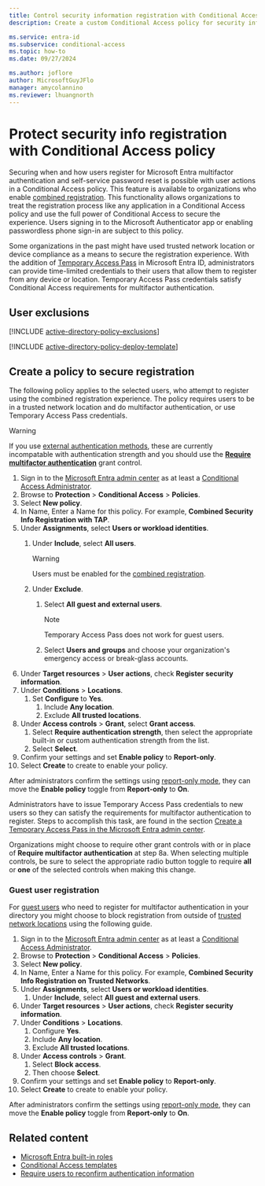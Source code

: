 ```yaml
---
title: Control security information registration with Conditional Access
description: Create a custom Conditional Access policy for security info registration.

ms.service: entra-id
ms.subservice: conditional-access
ms.topic: how-to
ms.date: 09/27/2024

ms.author: joflore
author: MicrosoftGuyJFlo
manager: amycolannino
ms.reviewer: lhuangnorth
---
```

# Protect security info registration with Conditional Access policy

Securing when and how users register for Microsoft Entra multifactor authentication and self-service password reset is possible with user actions in a Conditional Access policy. This feature is available to organizations who enable [combined registration](~/identity/authentication/concept-registration-mfa-sspr-combined.md). This functionality allows organizations to treat the registration process like any application in a Conditional Access policy and use the full power of Conditional Access to secure the experience. Users signing in to the Microsoft Authenticator app or enabling passwordless phone sign-in are subject to this policy.

Some organizations in the past might have used trusted network location or device compliance as a means to secure the registration experience. With the addition of [Temporary Access Pass](~/identity/authentication/howto-authentication-temporary-access-pass.md) in Microsoft Entra ID, administrators can provide time-limited credentials to their users that allow them to register from any device or location. Temporary Access Pass credentials satisfy Conditional Access requirements for multifactor authentication.

## User exclusions
[!INCLUDE [active-directory-policy-exclusions](~/includes/entra-policy-exclude-user.md)]

[!INCLUDE [active-directory-policy-deploy-template](~/includes/entra-policy-deploy-template.md)]

## Create a policy to secure registration

The following policy applies to the selected users, who attempt to register using the combined registration experience. The policy requires users to be in a trusted network location and do multifactor authentication, or use Temporary Access Pass credentials.

> [!WARNING]
> If you use [external authentication methods](/entra/identity/authentication/how-to-authentication-external-method-manage), these are currently incompatable with authentication strength and you should use the **[Require multifactor authentication](concept-conditional-access-grant.md#require-multifactor-authentication)** grant control.

1. Sign in to the [Microsoft Entra admin center](https://entra.microsoft.com) as at least a [Conditional Access Administrator](../role-based-access-control/permissions-reference.md#conditional-access-administrator).
1. Browse to **Protection** > **Conditional Access** > **Policies**.
1. Select **New policy**.
1. In Name, Enter a Name for this policy. For example, **Combined Security Info Registration with TAP**.
1. Under **Assignments**, select **Users or workload identities**.
   1. Under **Include**, select **All users**.

      > [!WARNING]
      > Users must be enabled for the [combined registration](~/identity/authentication/howto-registration-mfa-sspr-combined.md).

   1. Under **Exclude**.
      1. Select **All guest and external users**.
      
         > [!NOTE]
         > Temporary Access Pass does not work for guest users.

      1. Select **Users and groups** and choose your organization's emergency access or break-glass accounts. 
1. Under **Target resources** > **User actions**, check **Register security information**.
1. Under **Conditions** > **Locations**. 
   1. Set **Configure** to **Yes**. 
      1. Include **Any location**.
      1. Exclude **All trusted locations**.
1. Under **Access controls** > **Grant**, select **Grant access**.
   1. Select **Require authentication strength**, then select the appropriate built-in or custom authentication strength from the list.
   1. Select **Select**.
1. Confirm your settings and set **Enable policy** to **Report-only**.
1. Select **Create** to create to enable your policy.

After administrators confirm the settings using [report-only mode](howto-conditional-access-insights-reporting.md), they can move the **Enable policy** toggle from **Report-only** to **On**.

Administrators have to issue Temporary Access Pass credentials to new users so they can satisfy the requirements for multifactor authentication to register. Steps to accomplish this task, are found in the section [Create a Temporary Access Pass in the Microsoft Entra admin center](~/identity/authentication/howto-authentication-temporary-access-pass.md#create-a-temporary-access-pass).

Organizations might choose to require other grant controls with or in place of **Require multifactor authentication** at step 8a. When selecting multiple controls, be sure to select the appropriate radio button toggle to require **all** or **one** of the selected controls when making this change.

### Guest user registration

For [guest users](~/external-id/what-is-b2b.md) who need to register for multifactor authentication in your directory you might choose to block registration from outside of [trusted network locations](concept-conditional-access-conditions.md#locations) using the following guide.

1. Sign in to the [Microsoft Entra admin center](https://entra.microsoft.com) as at least a [Conditional Access Administrator](../role-based-access-control/permissions-reference.md#conditional-access-administrator).
1. Browse to **Protection** > **Conditional Access** > **Policies**.
1. Select **New policy**.
1. In Name, Enter a Name for this policy. For example, **Combined Security Info Registration on Trusted Networks**.
1. Under **Assignments**, select **Users or workload identities**.
   1. Under **Include**, select **All guest and external users**.
1. Under **Target resources** > **User actions**, check **Register security information**.
1. Under **Conditions** > **Locations**.
   1. Configure **Yes**.
   1. Include **Any location**.
   1. Exclude **All trusted locations**.
1. Under **Access controls** > **Grant**.
   1. Select **Block access**.
   1. Then choose **Select**.
1. Confirm your settings and set **Enable policy** to **Report-only**.
1. Select **Create** to create to enable your policy.

After administrators confirm the settings using [report-only mode](howto-conditional-access-insights-reporting.md), they can move the **Enable policy** toggle from **Report-only** to **On**.

## Related content

- [Microsoft Entra built-in roles](../role-based-access-control/permissions-reference.md)
- [Conditional Access templates](concept-conditional-access-policy-common.md)
- [Require users to reconfirm authentication information](~/identity/authentication/concept-sspr-howitworks.md#reconfirm-authentication-information)
